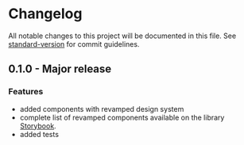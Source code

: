 # Changelog

All notable changes to this project will be documented in this file. See [standard-version](https://github.com/conventional-changelog/standard-version) for commit guidelines.

## 0.1.0 - Major release

### Features

- added components with revamped design system
- complete list of revamped components available on the library [Storybook](https://gofynd.io/nitrozen-vue).
- added tests